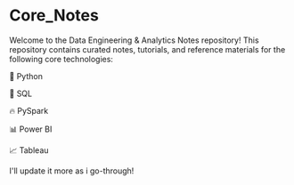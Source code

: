 # Core_Notes

Welcome to the Data Engineering & Analytics Notes repository!
This repository contains curated notes, tutorials, and reference materials for the following core technologies:

🐍 Python

🧮 SQL

🔥 PySpark

📊 Power BI

📈 Tableau

I'll update it more as i go-through!
